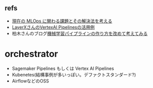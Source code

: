 ## refs

- [現在の MLOps に関わる課題とその解決法を考える](https://recruit.gmo.jp/engineer/jisedai/blog/mlops-far-far-far-best-practice/)
- [LayerXさんのVertexAI Pipelinesの活用例](https://tech.layerx.co.jp/entry/2023/11/16/185944#%E5%AE%9F%E9%9A%9B%E3%81%AE%E9%81%8B%E7%94%A8%E6%96%B9%E9%87%9D)
- 柏木さんのブログ[機械学習パイプラインの作り方を改めて考えてみる](https://masatakashiwagi.github.io/portfolio/post/how-to-recreate-ml-pipeline/)

# orchestrator

- Sagemaker Pipelines もしくは Vertex AI Pipelines
- Kubenetes(結構事例が多いっぽい。デファクトスタンダード?)
- AirflowなどのOSS

